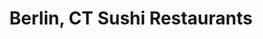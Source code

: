 ---
layout: city
title: Berlin, CT Sushi Restaurants
permalink: /connecticut/berlin/
stateAbbr: CT
stateName: Connecticut
cityName: Berlin
---